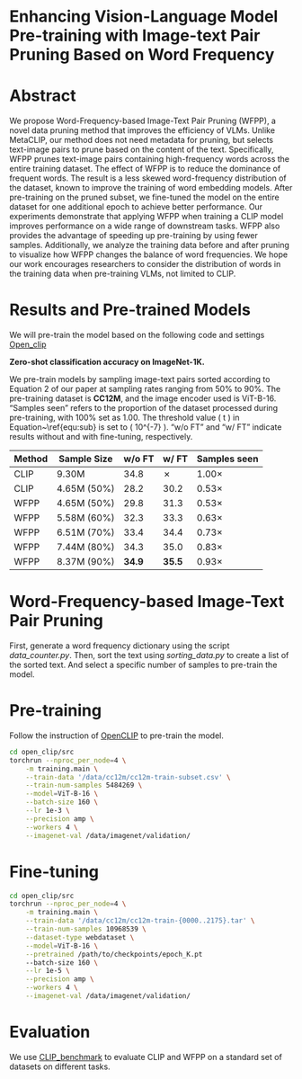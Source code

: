 # Enhancing Vision-Language Model Pre-training with Image-text Pair Pruning Based on Word Frequency

# Abstract
We propose Word-Frequency-based Image-Text Pair Pruning (WFPP), a novel data pruning method that improves the efficiency of VLMs.
Unlike MetaCLIP, our method does not need metadata for pruning, but selects text-image pairs to prune based on the content of the text. Specifically, WFPP prunes text-image pairs containing high-frequency words across the entire training dataset. The effect of WFPP is to reduce the dominance of frequent words. The result is a less skewed word-frequency distribution of the dataset, known to improve the training of word embedding models. After pre-training on the pruned subset, we fine-tuned the model on the entire dataset for one additional epoch to achieve better performance. Our experiments demonstrate that applying WFPP when training a CLIP model improves performance on a wide range of downstream tasks. WFPP also provides the advantage of speeding up pre-training by using fewer samples. Additionally, we analyze the training data before and after pruning to visualize how WFPP changes the balance of word frequencies. We hope our work encourages researchers to consider the distribution of words in the training data when pre-training VLMs, not limited to CLIP.


# Results and Pre-trained Models

We will pre-train the model based on the following code and settings [Open_clip](https://github.com/mlfoundations/open_clip)

**Zero-shot classification accuracy on ImageNet-1K.**

We pre-train models by sampling image-text pairs sorted according to Equation 2 of our paper at sampling rates ranging from 50% to 90%. The pre-training dataset is **CC12M**, and the image encoder used is ViT-B-16. “Samples seen” refers to the proportion of the dataset processed during pre-training, with 100% set as 1.00. The threshold value \( t \) in Equation~\ref{equ:sub} is set to \( 10^{-7} \). “w/o FT” and “w/ FT” indicate results without and with fine-tuning, respectively.

| Method | Sample Size    | w/o FT | w/ FT | Samples seen |
|--------|----------------|--------|-------|--------------|
| CLIP   | 9.30M          | 34.8   | ✗     | 1.00×        |
| CLIP   | 4.65M (50%)    | 28.2   | 30.2  | 0.53×        |
| WFPP   | 4.65M (50%)    | 29.8   | 31.3  | 0.53×        |
| WFPP   | 5.58M (60%)    | 32.3   | 33.3  | 0.63×        |
| WFPP   | 6.51M (70%)    | 33.4   | 34.4  | 0.73×        |
| WFPP   | 7.44M (80%)    | 34.3   | 35.0  | 0.83×        |
| WFPP   | 8.37M (90%)    | **34.9** | **35.5** | 0.93×        |


# Word-Frequency-based Image-Text Pair Pruning
First, generate a word frequency dictionary using the script *data_counter.py*. Then, sort the text using *sorting_data.py* to create a list of the sorted text.
And select a specific number of samples to pre-train the model.

# Pre-training

Follow the instruction of [OpenCLIP](https://github.com/mlfoundations/open_clip) to pre-train the model.


```bash
cd open_clip/src
torchrun --nproc_per_node=4 \
    -m training.main \
    --train-data '/data/cc12m/cc12m-train-subset.csv' \
    --train-num-samples 5484269 \
    --model=ViT-B-16 \
    --batch-size 160 \
    --lr 1e-3 \
    --precision amp \
    --workers 4 \
    --imagenet-val /data/imagenet/validation/
```

# Fine-tuning

```bash
cd open_clip/src
torchrun --nproc_per_node=4 \
    -m training.main \
    --train-data '/data/cc12m/cc12m-train-{0000..2175}.tar' \
    --train-num-samples 10968539 \
    --dataset-type webdataset \
    --model=ViT-B-16 \
    --pretrained /path/to/checkpoints/epoch_K.pt
    --batch-size 160 \
    --lr 1e-5 \
    --precision amp \
    --workers 4 \
    --imagenet-val /data/imagenet/validation/
```

# Evaluation

We use [CLIP_benchmark](https://github.com/LAION-AI/CLIP_benchmark/tree/main) to evaluate CLIP and WFPP on a standard set of datasets on different tasks.
